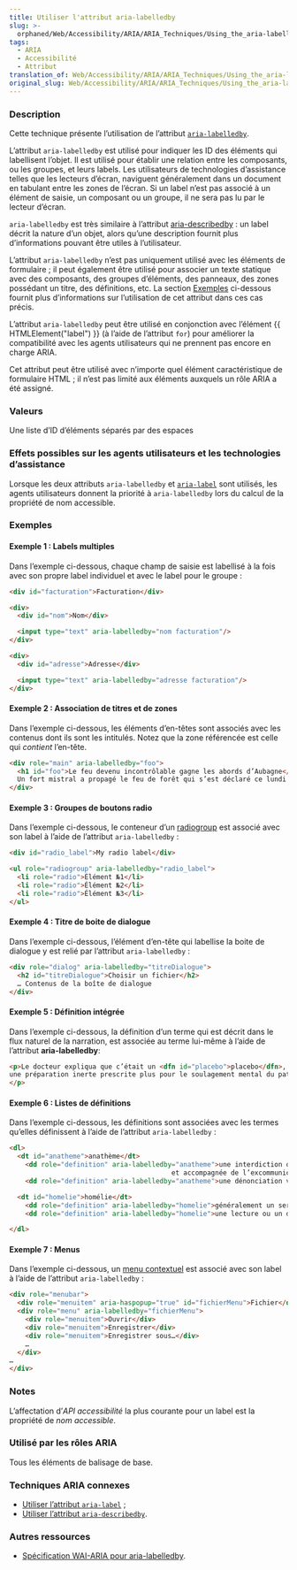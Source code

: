 ```yaml
---
title: Utiliser l'attribut aria-labelledby
slug: >-
  orphaned/Web/Accessibility/ARIA/ARIA_Techniques/Using_the_aria-labelledby_attribute
tags:
  - ARIA
  - Accessibilité
  - Attribut
translation_of: Web/Accessibility/ARIA/ARIA_Techniques/Using_the_aria-labelledby_attribute
original_slug: Web/Accessibility/ARIA/ARIA_Techniques/Using_the_aria-labelledby_attribute
---
```

### Description

Cette technique présente l’utilisation de l’attribut [`aria-labelledby`](http://www.w3.org/TR/wai-aria/states_and_properties#aria-labelledby).

L’attribut `aria-labelledby` est utilisé pour indiquer les ID des éléments qui labellisent l’objet. Il est utilisé pour établir une relation entre les composants, ou les groupes, et leurs labels. Les utilisateurs de technologies d’assistance telles que les lecteurs d’écran, naviguent généralement dans un document en tabulant entre les zones de l’écran. Si un label n’est pas associé à un élément de saisie, un composant ou un groupe, il ne sera pas lu par le lecteur d’écran.

`aria-labelledby` est très similaire à l’attribut [aria-describedby](/fr/Accessibilité/ARIA/Techniques_ARIA/Utiliser_l_attribut_aria-describedby)&nbsp;: un label décrit la nature d’un objet, alors qu’une description fournit plus d’informations pouvant être utiles à l’utilisateur.

L’attribut `aria-labelledby` n’est pas uniquement utilisé avec les éléments de formulaire&nbsp;; il peut également être utilisé pour associer un texte statique avec des composants, des groupes d’éléments, des panneaux, des zones possédant un titre, des définitions, etc. La section [Exemples](#exemples) ci-dessous fournit plus d’informations sur l’utilisation de cet attribut dans ces cas précis.

L’attribut `aria-labelledby` peut être utilisé en conjonction avec l’élément {{ HTMLElement("label") }} (à l’aide de l’attribut `for`) pour améliorer la compatibilité avec les agents utilisateurs qui ne prennent pas encore en charge ARIA.

Cet attribut peut être utilisé avec n’importe quel élément caractéristique de formulaire HTML&nbsp;; il n’est pas limité aux éléments auxquels un rôle ARIA a été assigné.

### Valeurs

Une liste d’ID d’éléments séparés par des espaces

### Effets possibles sur les agents utilisateurs et les technologies d’assistance

Lorsque les deux attributs `aria-labelledby` et [`aria-label`](/fr/Accessibilité/ARIA/Techniques_ARIA/Utiliser_le_rôle_aria-label_attribute) sont utilisés, les agents utilisateurs donnent la priorité à `aria-labelledby` lors du calcul de la propriété de nom accessible.

### Exemples

#### Exemple 1&nbsp;: Labels multiples

Dans l’exemple ci-dessous, chaque champ de saisie est labellisé à la fois avec son propre label individuel et avec le label pour le groupe&nbsp;:

```html
<div id="facturation">Facturation</div>

<div>
  <div id="nom">Nom</div>

  <input type="text" aria-labelledby="nom facturation"/>
</div>

<div>
  <div id="adresse">Adresse</div>

  <input type="text" aria-labelledby="adresse facturation"/>
</div>
```

#### Exemple 2&nbsp;: Association de titres et de zones

Dans l’exemple ci-dessous, les éléments d’en-têtes sont associés avec les contenus dont ils sont les intitulés. Notez que la zone référencée est celle qui _contient_ l’en-tête.

```html
<div role="main" aria-labelledby="foo">
  <h1 id="foo">Le feu devenu incontrôlable gagne les abords d’Aubagne</h1>
  Un fort mistral a propagé le feu de forêt qui s’est déclaré ce lundi soir suite aux fortes températures de ces derniers jours…
</div>
```

#### Exemple 3&nbsp;: Groupes de boutons radio

Dans l’exemple ci-dessous, le conteneur d’un [radiogroup](/fr/Accessibilité/ARIA/Techniques_ARIA/Utiliser_le_rôle_radiogroup) est associé avec son label à l’aide de l’attribut `aria-labelledby`&nbsp;:

```html
<div id="radio_label">My radio label</div>

<ul role="radiogroup" aria-labelledby="radio_label">
  <li role="radio">Élément №1</li>
  <li role="radio">Élément №2</li>
  <li role="radio">Élément №3</li>
</ul>
```

#### Exemple 4&nbsp;: Titre de boite de dialogue

Dans l’exemple ci-dessous, l’élément d’en-tête qui labellise la boite de dialogue y est relié par l’attribut `aria-labelledby`&nbsp;:

```html
<div role="dialog" aria-labelledby="titreDialogue">
  <h2 id="titreDialogue">Choisir un fichier</h2>
  … Contenus de la boîte de dialogue
</div>
```

#### Exemple 5&nbsp;: Définition intégrée

Dans l’exemple ci-dessous, la définition d’un terme qui est décrit dans le flux naturel de la narration, est associée au terme lui-même à l’aide de l’attribut **aria-labelledby**:

```html
<p>Le docteur expliqua que c’était un <dfn id="placebo">placebo</dfn>, <span role="definition" aria-labelledby="placebo"> ou
une préparation inerte prescrite plus pour le soulagement mental du patient que ses effets possible sur une pathologie.</span>
</p>
```

#### Exemple 6&nbsp;: Listes de définitions

Dans l’exemple ci-dessous, les définitions sont associées avec les termes qu’elles définissent à l’aide de l’attribut `aria-labelledby`&nbsp;:

```html
<dl>
  <dt id="anatheme">anathème</dt>
    <dd role="definition" aria-labelledby="anatheme">une interdiction ou une condamnation prononcée par une autorité ecclésiastique
                                         et accompagnée de l’excommunication</dd>
    <dd role="definition" aria-labelledby="anatheme">une dénonciation vigoureuse&nbsp;: condamnation</dd>

  <dt id="homelie">homélie</dt>
    <dd role="definition" aria-labelledby="homelie">généralement un sermon court</dd>
    <dd role="definition" aria-labelledby="homelie">une lecture ou un discours sur un thème moral</dd>

</dl>
```

#### Exemple 7&nbsp;: Menus

Dans l’exemple ci-dessous, un [menu contextuel](/fr/Accessibilité/ARIA/Techniques_ARIA/Utiliser_l_attribut_aria-haspopup) est associé avec son label à l’aide de l’attribut `aria-labelledby`&nbsp;:

```html
<div role="menubar">
  <div role="menuitem" aria-haspopup="true" id="fichierMenu">Fichier</div>
  <div role="menu" aria-labelledby="fichierMenu">
    <div role="menuitem">Ouvrir</div>
    <div role="menuitem">Enregistrer</div>
    <div role="menuitem">Enregistrer sous…</div>
    …
  </div>
…
</div>
```

### Notes

L’affectation d’_API accessibilité_ la plus courante pour un label est la propriété de _nom accessible_.

### Utilisé par les rôles ARIA

Tous les éléments de balisage de base.

### Techniques ARIA connexes

- [Utiliser l’attribut `aria-label`](/fr/Accessibilité/ARIA/Techniques_ARIA/Utiliser_l_attribut_aria-label)&nbsp;;
- [Utiliser l’attribut `aria-describedby`](/fr/Accessibilité/ARIA/Techniques_ARIA/Utiliser_l_attribut_aria-describedby).

### Autres ressources

- [Spécification WAI-ARIA pour aria-labelledby](http://www.w3.org/TR/wai-aria/states_and_properties#aria-labelledby).
